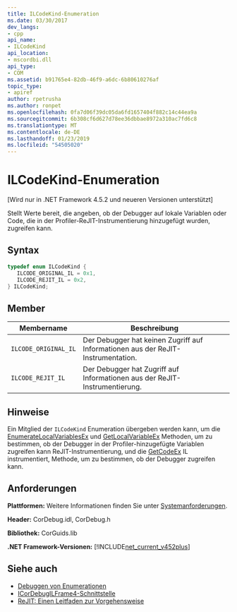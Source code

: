 ```yaml
---
title: ILCodeKind-Enumeration
ms.date: 03/30/2017
dev_langs:
- cpp
api_name:
- ILCodeKind
api_location:
- mscordbi.dll
api_type:
- COM
ms.assetid: b91765e4-82db-46f9-a6dc-6b80610276af
topic_type:
- apiref
author: rpetrusha
ms.author: ronpet
ms.openlocfilehash: 0fa7d06f39dc05da6fd1657404f882c14c44ea9a
ms.sourcegitcommit: 6b308cf6d627d78ee36dbbae8972a310ac7fd6c8
ms.translationtype: MT
ms.contentlocale: de-DE
ms.lasthandoff: 01/23/2019
ms.locfileid: "54505020"
---
```

# <a name="ilcodekind-enumeration"></a>ILCodeKind-Enumeration
[Wird nur in .NET Framework 4.5.2 und neueren Versionen unterstützt]  
  
 Stellt Werte bereit, die angeben, ob der Debugger auf lokale Variablen oder Code, die in der Profiler-ReJIT-Instrumentierung hinzugefügt wurden, zugreifen kann.  
  
## <a name="syntax"></a>Syntax  
  
```cpp
typedef enum ILCodeKind {  
   ILCODE_ORIGINAL_IL = 0x1,  
   ILCODE_REJIT_IL = 0x2,  
} ILCodeKind;  
```  
  
## <a name="members"></a>Member  
  
|Membername|Beschreibung|  
|-----------------|-----------------|  
|`ILCODE_ORIGINAL_IL`|Der Debugger hat keinen Zugriff auf Informationen aus der ReJIT-Instrumentation.|  
|`ILCODE_REJIT_IL`|Der Debugger hat Zugriff auf Informationen aus der ReJIT-Instrumentierung.|  
  
## <a name="remarks"></a>Hinweise  
 Ein Mitglied der `ILCodeKind` Enumeration übergeben werden kann, um die [EnumerateLocalVariablesEx](../../../../docs/framework/unmanaged-api/debugging/icordebugilframe4-enumeratelocalvariablesex-method.md) und [GetLocalVariableEx](../../../../docs/framework/unmanaged-api/debugging/icordebugilframe4-getlocalvariableex-method.md) Methoden, um zu bestimmen, ob der Debugger in der Profiler-hinzugefügte Variablen zugreifen kann ReJIT-Instrumentierung, und die [GetCodeEx](../../../../docs/framework/unmanaged-api/debugging/icordebugilframe4-getcodeex-method.md) IL instrumentiert, Methode, um zu bestimmen, ob der Debugger zugreifen kann.  
  
## <a name="requirements"></a>Anforderungen  
 **Plattformen:** Weitere Informationen finden Sie unter [Systemanforderungen](../../../../docs/framework/get-started/system-requirements.md).  
  
 **Header:** CorDebug.idl, CorDebug.h  
  
 **Bibliothek:** CorGuids.lib  
  
 **.NET Framework-Versionen:** [!INCLUDE[net_current_v452plus](../../../../includes/net-current-v452plus-md.md)]  
  
## <a name="see-also"></a>Siehe auch
- [Debuggen von Enumerationen](../../../../docs/framework/unmanaged-api/debugging/debugging-enumerations.md)
- [ICorDebugILFrame4-Schnittstelle](../../../../docs/framework/unmanaged-api/debugging/icordebugilframe4-interface.md)
- [ReJIT: Einen Leitfaden zur Vorgehensweise](https://blogs.msdn.com/b/davbr/archive/2011/10/12/rejit-a-how-to-guide.aspx)
